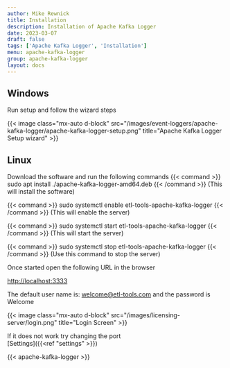 ```yaml
---
author: Mike Rewnick
title: Installation
description: Installation of Apache Kafka Logger
date: 2023-03-07
draft: false
tags: ['Apache Kafka Logger', 'Installation']
menu: apache-kafka-logger
group: apache-kafka-logger
layout: docs
---
```


## Windows

Run setup and follow the wizard steps

{{< image class="mx-auto d-block"  src="/images/event-loggers/apache-kafka-logger/apache-kafka-logger-setup.png"  title="Apache Kafka Logger Setup wizard" >}}

## Linux

Download the software and run the following commands
{{< command >}}
sudo apt install ./apache-kafka-logger-amd64.deb
{{< /command >}}
(This will install the software)

{{< command >}}
sudo systemctl enable etl-tools-apache-kafka-logger
{{< /command >}}
(This will enable the server)

{{< command >}}
sudo systemctl start etl-tools-apache-kafka-logger
{{< /command >}}
(This will start the server)

{{< command >}}
sudo systemctl stop etl-tools-apache-kafka-logger
{{< /command >}}
(Use this command to stop the server)

Once started open the following URL in the browser

[http://localhost:3333](http://localhost:3333)

The default user name is: welcome@etl-tools.com and the password is Welcome

{{< image class="mx-auto d-block"  src="/images/licensing-server/login.png"  title="Login Screen" >}}

If it does not work try changing the port
\
[Settings]({{<ref "settings" >}})

{{< apache-kafka-logger >}}
